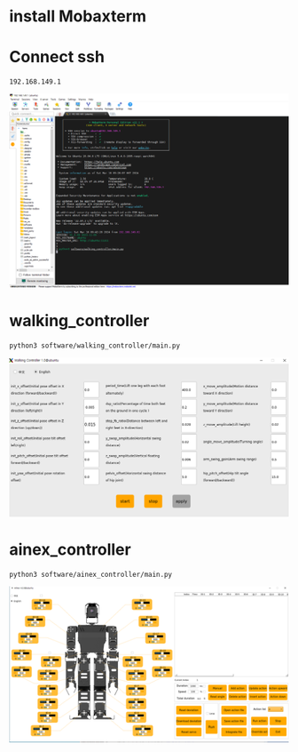 # install Mobaxterm

# Connect ssh
```
192.168.149.1
```

![](./1.png)

# walking_controller  
```
python3 software/walking_controller/main.py
```
![](./2.png)

# ainex_controller
```
python3 software/ainex_controller/main.py
```  

![](./3.png)
